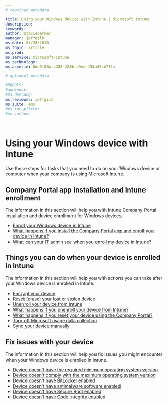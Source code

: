 ```yaml
---
# required metadata

title: Using your Windows device with Intune | Microsoft Intune
description:
keywords:
author: Staciebarker
manager: jeffgilb
ms.date: 04/28/2016
ms.topic: article
ms.prod:
ms.service: microsoft-intune
ms.technology:
ms.assetid: 0de5f03a-c288-423b-b9ea-493a39eb715a

# optional metadata

#ROBOTS:
#audience:
#ms.devlang:
ms.reviewer: jeffgilb
ms.suite: ems
#ms.tgt_pltfrm:
#ms.custom:

---
```


# Using your Windows device with Intune

Use these steps  for tasks that you need to do on your Windows device or computer when your company is using Microsoft Intune.

## Company Portal app installation and Intune enrollment

The information in this section will help you with Intune Company Portal installation and device enrollment for Windows devices.

- [Enroll your Windows device in Intune](enroll-your-device-in-intune-windows.md)</br>
- [What happens if you install the Company Portal app and enroll your device in Intune?](what-happens-if-you-install-the-company-portal-app-and-enroll-your-device-in-intune-windows.md)</br>
- [What can your IT admin see when you enroll my device in Intune?](what-can-your-it-administrator-see-when-you-enroll-your-device-in-intune-windows.md)

## Things you can do when your device is enrolled in Intune

The information in this section will help you with actions you can take after your Windows device is enrolled in Intune.

- [Encrypt your device](encrypt-your-device-windows.md)</br>
- [Reset (erase) your lost or stolen device](reset-erase-your-lost-or-stolen-device-windows.md)</br>
- [Unenroll your device from Intune](unenroll-your-device-from-intune-windows.md)</br>
- [What happens if you unenroll your device from Intune?](what-happens-if-you-unenroll-your-device-from-intune-windows.md)</br>
- [What happens if you reset your device using the Company Portal?](what-happens-if-you-reset-your-device-using-the-company-portal-windows.md)</br>
- [Turn off Microsoft usage data collection](turn-off-microsoft-usage-data-collection-windows.md)</br>
- [Sync your device manually](sync-your-device-manually-windows.md)

## Fix issues with your device

The information in this section will help you fix issues you might encounter when your Windows device is enrolled in Intune.

- [Device doesn't have the required minimum operating system version](device-doesnt-have-the-required-minimum-operating-system-version-windows.md)</br>
- [Device doesn't comply with the maximum operating system version](device-doesnt-comply-with-maximum-operating-system-version-windows.md)</br>
- [Device doesn't have BitLocker enabled](device-doesnt-have-bitlocker-enabled-windows.md)</br>
- [Device doesn't have antimalware software enabled](device-doesnt-have-antimalware-software-enabled-windows.md)</br>
- [Device doesn't have Secure Boot enabled](device-doesnt-have-secure-boot-enabled-windows.md)</br>
- [Device doesn't have Code Integrity enabled](device-doesnt-have-code-integrity-enabled-windows.md)


